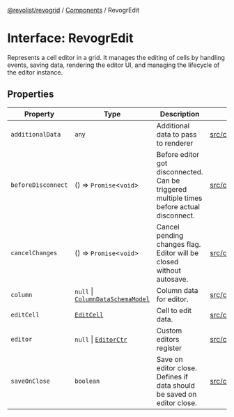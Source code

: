 [@revolist/revogrid](README.md) / [Components](Namespace.Components.md) / RevogrEdit

# Interface: RevogrEdit

Represents a cell editor in a grid.
It manages the editing of cells by handling events, saving data, rendering the editor UI,
and managing the lifecycle of the editor instance.

## Properties

| Property | Type | Description | Defined in |
| ------ | ------ | ------ | ------ |
| `additionalData` | `any` | Additional data to pass to renderer | [src/components.d.ts:371](https://github.com/revolist/revogrid/blob/21cf5bd8103ee03a0cd211a424e38941bf038335/src/components.d.ts#L371) |
| `beforeDisconnect` | () => `Promise`\<`void`\> | Before editor got disconnected. Can be triggered multiple times before actual disconnect. | [src/components.d.ts:375](https://github.com/revolist/revogrid/blob/21cf5bd8103ee03a0cd211a424e38941bf038335/src/components.d.ts#L375) |
| `cancelChanges` | () => `Promise`\<`void`\> | Cancel pending changes flag. Editor will be closed without autosave. | [src/components.d.ts:379](https://github.com/revolist/revogrid/blob/21cf5bd8103ee03a0cd211a424e38941bf038335/src/components.d.ts#L379) |
| `column` | `null` \| [`ColumnDataSchemaModel`](TypeAlias.ColumnDataSchemaModel.md) | Column data for editor. | [src/components.d.ts:383](https://github.com/revolist/revogrid/blob/21cf5bd8103ee03a0cd211a424e38941bf038335/src/components.d.ts#L383) |
| `editCell` | [`EditCell`](TypeAlias.EditCell.md) | Cell to edit data. | [src/components.d.ts:387](https://github.com/revolist/revogrid/blob/21cf5bd8103ee03a0cd211a424e38941bf038335/src/components.d.ts#L387) |
| `editor` | `null` \| [`EditorCtr`](TypeAlias.EditorCtr.md) | Custom editors register | [src/components.d.ts:391](https://github.com/revolist/revogrid/blob/21cf5bd8103ee03a0cd211a424e38941bf038335/src/components.d.ts#L391) |
| `saveOnClose` | `boolean` | Save on editor close. Defines if data should be saved on editor close. | [src/components.d.ts:395](https://github.com/revolist/revogrid/blob/21cf5bd8103ee03a0cd211a424e38941bf038335/src/components.d.ts#L395) |
